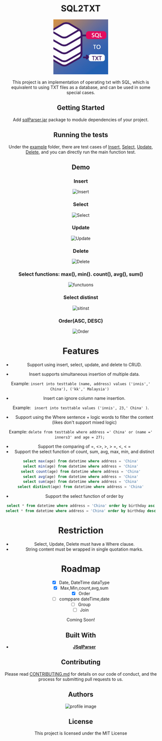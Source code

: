 <h1 align="center">SQL2TXT</h3>
<div align="center">
  <a href="#">
    <img src="src/example/SQLTOPNG.jpg" alt="Logo" height="180">
  </a>






This project is an implementation of operating txt with SQL, which is equivalent to using TXT files as a database, and can be used  in some special cases.

## Getting Started

Add [sqlParser.jar](https://github.com/yuenci/sqlParser/blob/master/sqlParser.jar) package to module dependencies of your project.
## Running the tests

Under the [example](https://github.com/yuenci/sqlParser/tree/master/src/example) folder, there are test cases of [Insert](https://github.com/yuenci/sqlParser/blob/master/src/example/demoInsert.java), [Select](https://github.com/yuenci/sqlParser/blob/master/src/example/demoSelect.java), [Update](https://github.com/yuenci/sqlParser/blob/master/src/example/demoUpdate.java), [Delete](https://github.com/yuenci/sqlParser/blob/master/src/example/demoDelete.java), and you can directly run the main function test.

## Demo
### Insert
![Insert](https://github.com/yuenci/sqlParser/blob/master/src/example/Insert.gif)
### Select
![Select](https://github.com/yuenci/sqlParser/blob/master/src/example/Select.gif)
### Update
![Update](https://github.com/yuenci/sqlParser/blob/master/src/example/Update.gif)
### Delete
![Delete](https://github.com/yuenci/sqlParser/blob/master/src/example/Delete.gif)
### Select functions: max(), min(). count(), avg(), sum()
![functuons](https://github.com/yuenci/sqlParser-SQL2TXT/blob/master/src/example/function.gif)
### Select distinst
![sitinst](https://github.com/yuenci/sqlParser-SQL2TXT/blob/master/src/example/distinct.gif)
### Order(ASC, DESC)
![Order](https://github.com/yuenci/sqlParser-SQL2TXT/blob/master/src/example/order.gif)

# Features

- Support  using   insert, select, update, and delete to CRUD.

- Insert supports simultaneous insertion of multiple data.

Example: `insert into testtable (name, address) values ('innis',' China'), ('kk',' Malaysia') `

- Insert can ignore column name insertion.

Example: ` insert into testtable values ('innis', 23,' China' )`.

- Support  using the Where sentence + logic words to filter the content (likes don't support mixed logic)

Example: `delete from testtable where address =' China' or (name =' inners3' and age = 27); `

- Support the comparing of =, <>, >, > =, <, < =
- Support the select function of count, sum, avg, max, min, and distinct
```sql
select max(age) from datetime where address = 'China'
select min(age) from datetime where address = 'China'
select count(age) from datetime where address = 'China'
select avg(age) from datetime where address = 'China'
select sum(age) from datetime where address = 'China'
select distinct(age) from datetime where address = 'China'
```
- Support the select function of order by
```sql
select * from datetime where address = 'China' order by birthday asc
select * from datetime where address = 'China' order by birthday desc
```

# Restriction

* Select, Update, Delete must have a Where clause.
* String content must be wrapped in single quotation marks.

# Roadmap


- [x] Date, DateTime dataType
- [x] Max,Min,count,avg,sum
- [x] Order
- [ ] comppare dateTime,date
- [ ] Group
- [ ] Join

Coming Soon!

## Built With

* **[JSqlParser](https://github.com/JSQLParser/JSqlParser)**

## Contributing

Please read [CONTRIBUTING.md](https://gist.github.com) for details on our code of conduct, and the process for submitting pull requests to us.

## Authors
<img src="https://github.com/yuenci/Laptop-Repair-Services-Management-System/blob/master/image/avatar-innis.png" alt="profile image" width="60px">


## License

This project is licensed under the MIT License 
